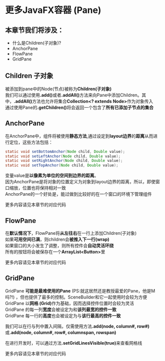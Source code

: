 
# 更多JavaFX容器 (Pane)

## 本章节我们将涉及：

- 什么是Children(子对象)?
- AnchorPane
- FlowPane
- GridPane

## Children 子对象

被添加到pane中的Node(节点)被称为<b>Children(子对象)</b><br>
我们可以通过使用<b>.add()</b>或者<b>.addAll()</b>方法来向Pane中添加Children。其中，<b>.addAll()</b>方法也允许将集合<b>Collection&lt;? extends Node&gt;</b>作为对象传入<br>
通过使用Pane的<b>.getChildren()</b>将会返回一个包含了<b>所有已添加子节点的集合</b>

## AnchorPane

在AnchorPane中，组件将被使用<b>静态方法</b>,通过设定到<b>layout边界</b>的<b>距离</b>从而进行定位，这些方法包括：


```Java
static void setBottomAnchor(Node child, Double value);
static void setLeftAnchor(Node child, Double value);
static void setRightAnchor(Node child, Double value);
static void setTopAnchor(Node child, Double value);
```

变量value是<b>以像素为单位的空间到边界的距离</b>。<br>
因为AnchorPane是将对象的位置定义为对象到layout边界的距离，所以，即使窗口缩放，位置也将保持相对一致<br>
AnchorPane的一个好处是，能过做到比较好的在一个窗口的环境下管理组件

更多内容请见本章节的对应代码

## FlowPane

在<b>默认情况下</b>，FlowPane将<b>从左往右</b>在一行上添加Children(子对象)<br>
如果<b>可用空间已满</b>，则children会<b>被推入下一行(wrap)</b><br>
如果窗口的大小发生了调整，则所有控件会<b>自动灵活环绕</b><br>
所有的按钮将会被保存在一个<b>ArrayList&lt;Button&gt;</b>里

更多内容请见本章节的对应代码

## GridPane

GridPane <b>可能是最难使用的Pane</b> (PS:就这居然还是教授最爱的Pane，他是M吗?!) ，但也提供了最多的控制。SceneBuilder和它一起使用时会较为方便<br>
GridPane 以<b>网格 (Grid)</b>作为基础，因而选择控件位置时会较为灵活<br>
GridPane 的每一列<b>宽度</b>会被设定为和<b>该列最宽的控件一致</b><br>
GridPane 每一行的<b>高度</b>也会被设定为与<b>该行最高的控件一致</b><br>

我们可以在行与列中置入间隔，仅需使用方法<b>.add(node, column#, row#)</b><br>或<b>.add(node, column#, row#, columnspan, rowspan)</b>

在进行开发时，可以通过方法<b>.setGridLinesVisible(true)</b>来查看网格线

更多内容请见本章节的对应代码
